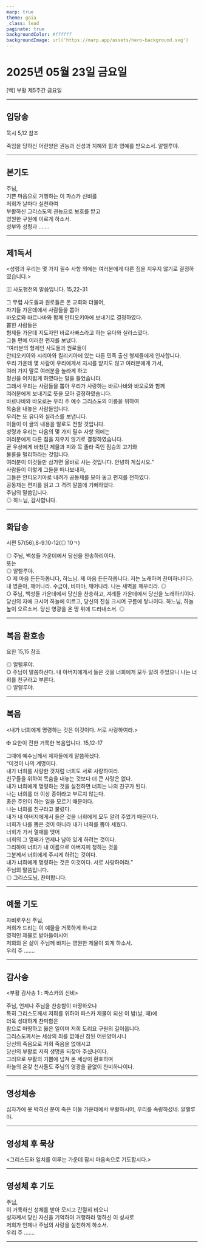 ```yaml
---
marp: true
theme: gaia
_class: lead
paginate: true
backgroundColor: #ffffff
backgroundImage: url('https://marp.app/assets/hero-background.svg')
---
```


# 2025년 05월 23일 금요일

[백] 부활 제5주간 금요일  




---

## 입당송

묵시 5,12 참조

죽임을 당하신 어린양은 권능과 신성과 지혜와 힘과 영예를 받으소서. 알렐루야.  
  


---

## 본기도

주님,  
기쁜 마음으로 거행하는 이 파스카 신비를  
저희가 날마다 실천하여  
부활하신 그리스도의 권능으로 보호를 받고  
영원한 구원에 이르게 하소서.  
성부와 성령과 …….  
  


---

## 제1독서

<성령과 우리는 몇 가지 필수 사항 외에는 여러분에게 다른 짐을 지우지 않기로 결정하였습니다.>

▥ 사도행전의 말씀입니다. 15,22-31

그 무렵 사도들과 원로들은 온 교회와 더불어,  
자기들 가운데에서 사람들을 뽑아  
바오로와 바르나바와 함께 안티오키아에 보내기로 결정하였다.  
뽑힌 사람들은  
형제들 가운데 지도자인 바르사빠스라고 하는 유다와 실라스였다.  
그들 편에 이러한 편지를 보냈다.  
“여러분의 형제인 사도들과 원로들이  
안티오키아와 시리아와 킬리키아에 있는 다른 민족 출신 형제들에게 인사합니다.  
우리 가운데 몇 사람이 우리에게서 지시를 받지도 않고 여러분에게 가서,  
여러 가지 말로 여러분을 놀라게 하고  
정신을 어지럽게 하였다는 말을 들었습니다.  
그래서 우리는 사람들을 뽑아 우리가 사랑하는 바르나바와 바오로와 함께  
여러분에게 보내기로 뜻을 모아 결정하였습니다.  
바르나바와 바오로는 우리 주 예수 그리스도의 이름을 위하여  
목숨을 내놓은 사람들입니다.  
우리는 또 유다와 실라스를 보냅니다.  
이들이 이 글의 내용을 말로도 전할 것입니다.  
성령과 우리는 다음의 몇 가지 필수 사항 외에는  
여러분에게 다른 짐을 지우지 않기로 결정하였습니다.  
곧 우상에게 바쳤던 제물과 피와 목 졸라 죽인 짐승의 고기와  
불륜을 멀리하라는 것입니다.  
여러분이 이것들만 삼가면 올바로 사는 것입니다. 안녕히 계십시오.”  
사람들이 이렇게 그들을 떠나보내자,  
그들은 안티오키아로 내려가 공동체를 모아 놓고 편지를 전하였다.  
공동체는 편지를 읽고 그 격려 말씀에 기뻐하였다.  
주님의 말씀입니다.  
◎ 하느님, 감사합니다.  
  


---

## 화답송

시편 57(56),8-9.10-12(◎ 10ㄱ)

◎ 주님, 백성들 가운데에서 당신을 찬송하리이다.  
또는  
◎ 알렐루야.  
○ 제 마음 든든하옵니다, 하느님. 제 마음 든든하옵니다. 저는 노래하며 찬미하나이다. 내 영혼아, 깨어나라. 수금아, 비파야, 깨어나라. 나는 새벽을 깨우리라. ◎  
○ 주님, 백성들 가운데에서 당신을 찬송하고, 겨레들 가운데에서 당신을 노래하리이다. 당신의 자애 크시어 하늘에 이르고, 당신의 진실 크시어 구름에 닿나이다. 하느님, 하늘 높이 오르소서. 당신 영광을 온 땅 위에 드러내소서. ◎  
  


---

## 복음 환호송

요한 15,15 참조

◎ 알렐루야.  
○ 주님이 말씀하신다. 내 아버지에게서 들은 것을 너희에게 모두 알려 주었으니 나는 너희를 친구라고 부른다.  
◎ 알렐루야.  
  


---

## 복음

<내가 너희에게 명령하는 것은 이것이다. 서로 사랑하여라.>

✠ 요한이 전한 거룩한 복음입니다. 15,12-17

그때에 예수님께서 제자들에게 말씀하셨다.  
“이것이 나의 계명이다.  
내가 너희를 사랑한 것처럼 너희도 서로 사랑하여라.  
친구들을 위하여 목숨을 내놓는 것보다 더 큰 사랑은 없다.  
내가 너희에게 명령하는 것을 실천하면 너희는 나의 친구가 된다.  
나는 너희를 더 이상 종이라고 부르지 않는다.  
종은 주인이 하는 일을 모르기 때문이다.  
나는 너희를 친구라고 불렀다.  
내가 내 아버지에게서 들은 것을 너희에게 모두 알려 주었기 때문이다.  
너희가 나를 뽑은 것이 아니라 내가 너희를 뽑아 세웠다.  
너희가 가서 열매를 맺어  
너희의 그 열매가 언제나 남아 있게 하려는 것이다.  
그리하여 너희가 내 이름으로 아버지께 청하는 것을  
그분께서 너희에게 주시게 하려는 것이다.  
내가 너희에게 명령하는 것은 이것이다. 서로 사랑하여라.”  
주님의 말씀입니다.  
◎ 그리스도님, 찬미합니다.  
  


---

## 예물 기도

자비로우신 주님,  
저희가 드리는 이 예물을 거룩하게 하시고  
영적인 제물로 받아들이시어  
저희의 온 삶이 주님께 바치는 영원한 제물이 되게 하소서.  
우리 주 …….  
  


---

## 감사송

<부활 감사송 1 : 파스카의 신비>

주님, 언제나 주님을 찬송함이 마땅하오나  
특히 그리스도께서 저희를 위하여 파스카 제물이 되신 이 밤(날, 때)에  
더욱 성대하게 찬미함은  
참으로 마땅하고 옳은 일이며 저희 도리요 구원의 길이옵니다.  
그리스도께서는 세상의 죄를 없애신 참된 어린양이시니  
당신의 죽음으로 저희 죽음을 없애시고  
당신의 부활로 저희 생명을 되찾아 주셨나이다.  
그러므로 부활의 기쁨에 넘쳐 온 세상이 환호하며  
하늘의 온갖 천사들도 주님의 영광을 끝없이 찬미하나이다.  
  


---

## 영성체송

십자가에 못 박히신 분이 죽은 이들 가운데에서 부활하시어, 우리를 속량하셨네. 알렐루야.  
  


---

## 영성체 후 묵상

<그리스도와 일치를 이루는 가운데 잠시 마음속으로 기도합시다.>  


---

## 영성체 후 기도

주님,  
이 거룩하신 성체를 받아 모시고 간절히 비오니  
성자께서 당신 자신을 기억하여 거행하라 명하신 이 성사로  
저희가 언제나 주님의 사랑을 실천하게 하소서.  
우리 주 …….  
  


---